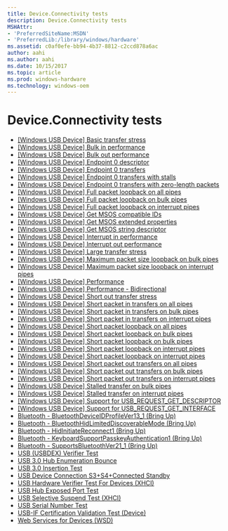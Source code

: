 ```yaml
---
title: Device.Connectivity tests
description: Device.Connectivity tests
MSHAttr:
- 'PreferredSiteName:MSDN'
- 'PreferredLib:/library/windows/hardware'
ms.assetid: c0af0efe-bb94-4b37-8812-c2ccd878a6ac
author: aahi
ms.author: aahi
ms.date: 10/15/2017
ms.topic: article
ms.prod: windows-hardware
ms.technology: windows-oem
---
```


# Device.Connectivity tests


-   [\[Windows USB Device\] Basic transfer stress](0a0674eb-92d9-4e20-a4f4-2dee3fb5c10f.md)
-   [\[Windows USB Device\] Bulk in performance](bde9aad5-69f8-4779-bd00-4d6325e13891.md)
-   [\[Windows USB Device\] Bulk out performance](f96c3cf0-aa8e-437c-abec-d439a49365c4.md)
-   [\[Windows USB Device\] Endpoint 0 descriptor](24bf72f8-980a-465f-b0d3-4f4074a479e2.md)
-   [\[Windows USB Device\] Endpoint 0 transfers](8361faa7-e9ee-4162-a028-600087705ca2.md)
-   [\[Windows USB Device\] Endpoint 0 transfers with stalls](82d87905-1591-45d5-8521-cb20353c1be5.md)
-   [\[Windows USB Device\] Endpoint 0 transfers with zero-length packets](69a003bc-0691-4449-93b0-e1ef738d71cd.md)
-   [\[Windows USB Device\] Full packet loopback on all pipes](d3ced15c-9486-4482-b351-30c8c54e7c03.md)
-   [\[Windows USB Device\] Full packet loopback on bulk pipes](d2944559-85c0-40f7-adc3-6f0895528e2d.md)
-   [\[Windows USB Device\] Full packet loopback on interrupt pipes](d36a0fda-2af5-4ea6-a105-f6c20ee851aa.md)
-   [\[Windows USB Device\] Get MSOS compatible IDs](f25108a4-8889-4e81-b03c-0195da18dbd1.md)
-   [\[Windows USB Device\] Get MSOS extended properties](8f085730-141a-41a2-8fb6-679baba5f62a.md)
-   [\[Windows USB Device\] Get MSOS string descriptor](e9c412e2-67ee-4e51-9477-8681c4e93051.md)
-   [\[Windows USB Device\] Interrupt in performance](f27ac42d-5d78-4abb-a97a-94e43dfbdd48.md)
-   [\[Windows USB Device\] Interrupt out performance](67acb4e9-2b75-4bb2-80a8-11ac39f67e51.md)
-   [\[Windows USB Device\] Large transfer stress](4643001b-ca53-4b18-a011-364f2566ea03.md)
-   [\[Windows USB Device\] Maximum packet size loopback on bulk pipes](d1751aa8-8681-461a-a395-62b2bc5bdee6.md)
-   [\[Windows USB Device\] Maximum packet size loopback on interrupt pipes](adf6663a-5842-40a4-9514-70ba7364a355.md)
-   [\[Windows USB Device\] Performance](9cebed32-c87e-474b-81ce-341a9fed1e00.md)
-   [\[Windows USB Device\] Performance - Bidirectional](9f5e2fd0-9b74-4080-a09d-492d691e288b.md)
-   [\[Windows USB Device\] Short out transfer stress](8358de6a-5fad-4455-850a-c72fb210c82a.md)
-   [\[Windows USB Device\] Short packet in transfers on all pipes](9cd8b529-9a8c-4fb8-bb74-8d9ecbee551f.md)
-   [\[Windows USB Device\] Short packet in transfers on bulk pipes](2522de20-146e-40c2-803e-d7ca800374a9.md)
-   [\[Windows USB Device\] Short packet in transfers on interrupt pipes](cff9af15-7982-4248-be31-7a94d24a3488.md)
-   [\[Windows USB Device\] Short packet loopback on all pipes](eab895b4-0fed-433b-b894-922c53419200.md)
-   [\[Windows USB Device\] Short packet loopback on bulk pipes](51481a78-9ee6-405c-af47-85b3b41f3fd9.md)
-   [\[Windows USB Device\] Short packet loopback on bulk pipes](904c6bb2-3441-4474-af05-378e87835e46.md)
-   [\[Windows USB Device\] Short packet loopback on interrupt pipes](01759e9b-9b6a-469e-9197-7623f096ad06.md)
-   [\[Windows USB Device\] Short packet loopback on interrupt pipes](08ceb293-967a-4f68-8a55-ed460decce26.md)
-   [\[Windows USB Device\] Short packet out transfers on all pipes](bcdf119a-5b49-471c-b1af-03ae0b658705.md)
-   [\[Windows USB Device\] Short packet out transfers on bulk pipes](c003b712-e5fe-4f24-83e6-620126816ff1.md)
-   [\[Windows USB Device\] Short packet out transfers on interrupt pipes](8b076c77-af6d-444c-a2b5-90416ca2bea9.md)
-   [\[Windows USB Device\] Stalled transfer on bulk pipes](4be2a62e-b5d2-407f-be45-8f9680f6dda7.md)
-   [\[Windows USB Device\] Stalled transfer on interrupt pipes](efe6187c-2a1e-41d1-90a5-82f0c786ac37.md)
-   [\[Windows USB Device\] Support for USB\_REQUEST\_GET\_DESCRIPTOR](cddb8c4b-31ce-472c-9e83-24128a02c4e3.md)
-   [\[Windows USB Device\] Support for USB\_REQUEST\_GET\_INTERFACE](a136014a-3946-4c36-a802-38debe1127e6.md)
-   [Bluetooth - BluetoothDeviceIDProfileVer13\_1 (Bring Up)](865d28e3-a84a-49db-b755-4fd606e4c508.md)
-   [Bluetooth - BluetoothHidLimitedDiscoverableMode (Bring Up)](950da6ae-fffb-42b1-9b5c-56e27a1c10b2.md)
-   [Bluetooth - HidInitiateReconnect1 (Bring Up)](39c3c500-5d68-4a94-b114-bc3232ec609d.md)
-   [Bluetooth - KeyboardSupportPasskeyAuthentication1 (Bring Up)](79cd2a1f-0651-484f-901e-aaccd831e4fe.md)
-   [Bluetooth - SupportsBluetoothVer21\_1 (Bring Up)](9af9919e-8a0c-4210-aef6-3a6ef2201446.md)
-   [USB (USBDEX) Verifier Test](ac8f8d7d-b057-4d62-9602-8551aaf943fc.md)
-   [USB 3.0 Hub Enumeration Bounce](202cba32-fa22-4cbb-9359-e881b1f949ae.md)
-   [USB 3.0 Insertion Test](6a193c3a-d18b-468b-92bd-77166266a2df.md)
-   [USB Device Connection S3+S4+Connected Standby](4e35cd21-a1dd-4cfa-be2d-1a9c9d6a1fef.md)
-   [USB Hardware Verifier Test For Devices (XHCI)](e23dceb6-a3d4-41ee-abe7-ac2a9a498988.md)
-   [USB Hub Exposed Port Test](68f6e04f-4b7f-4548-9562-db9d46105554.md)
-   [USB Selective Suspend Test (XHCI)](ac1599fe-ed1f-4f29-9a57-01896c3d7db5.md)
-   [USB Serial Number Test](0f2d5113-cf70-4cda-8afc-b7005d1e2739.md)
-   [USB-IF Certification Validation Test (Device)](eaccaddf-d3dc-4d05-9d04-bf2549a54cbd.md)
-   [Web Services for Devices (WSD)](81242753-2559-474c-9dd2-3b44debd6b38.md)

 

 






